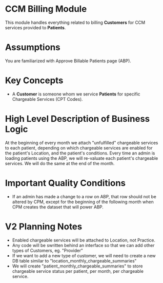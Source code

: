 # CCM Billing Module
This module handles everything related to billing **Customers** for CCM services provided to **Patients**.

# Assumptions
You are familiarized with Approve Billable Patients page (ABP).

# Key Concepts
- A **Customer** is someone whom we service **Patients** for specific Chargeable Services (CPT Codes).

# High Level Description of Business Logic
At the beginning of every month we attach "unfulfilled" chargeable services to each patient, depending on which chargeable services are enabled for the patient's Location, and the patient's conditions. Every time an admin is loading patients using the ABP, we will re-valuate each patient's chargeable services. We will do the same at the end of the month.

# Important Quality Conditions
- If an admin has made a change to a row on ABP, that row should not be altered by CPM, except for the beginning of the following month when CPM creates the dataset that will power ABP.

# V2 Planning Notes
- Enabled chargeable services will be attached to Location, not Practice.
- Any code will be swritten behind an interface so that we can add other types of Customers, eg. "Provider"
- If we want to add a new type of customer, we will need to create a new DB table similar to "location_monthly_chargeable_summaries"
- We will create "patient_monthly_chargeable_summaries" to store chargeable service status per patient, per month, per chargeable service.
